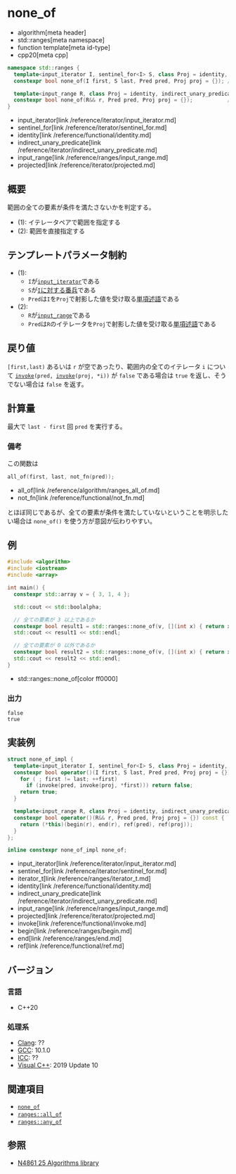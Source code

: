 # none_of
* algorithm[meta header]
* std::ranges[meta namespace]
* function template[meta id-type]
* cpp20[meta cpp]

```cpp
namespace std::ranges {
  template<input_iterator I, sentinel_for<I> S, class Proj = identity, indirect_unary_predicate<projected<I, Proj>> Pred>
  constexpr bool none_of(I first, S last, Pred pred, Proj proj = {}); // (1)

  template<input_range R, class Proj = identity, indirect_unary_predicate<projected<iterator_t<R>, Proj>> Pred>
  constexpr bool none_of(R&& r, Pred pred, Proj proj = {});           // (2)
}
```
* input_iterator[link /reference/iterator/input_iterator.md]
* sentinel_for[link /reference/iterator/sentinel_for.md]
* identity[link /reference/functional/identity.md]
* indirect_unary_predicate[link /reference/iterator/indirect_unary_predicate.md]
* input_range[link /reference/ranges/input_range.md]
* projected[link /reference/iterator/projected.md]

## 概要
範囲の全ての要素が条件を満たさないかを判定する。

* (1): イテレータペアで範囲を指定する
* (2): 範囲を直接指定する

## テンプレートパラメータ制約
- (1):
    - `I`が[`input_iterator`](/reference/iterator/input_iterator.md)である
    - `S`が[`I`に対する番兵](/reference/iterator/sentinel_for.md)である
    - `Pred`は`I`を`Proj`で射影した値を受け取る[単項述語](/reference/iterator/indirect_unary_predicate.md)である
- (2):
    - `R`が[`input_range`](/reference/ranges/input_range.md)である
    - `Pred`は`R`のイテレータを`Proj`で射影した値を受け取る[単項述語](/reference/iterator/indirect_unary_predicate.md)である

## 戻り値
`[first,last)` あるいは `r` が空であったり、範囲内の全てのイテレータ `i` について [`invoke`](/reference/functional/invoke.md)`(pred, `[`invoke`](/reference/functional/invoke.md)`(proj, *i))` が `false` である場合は `true` を返し、そうでない場合は `false` を返す。


## 計算量
最大で `last - first` 回 `pred` を実行する。


### 備考
この関数は

```cpp
all_of(first, last, not_fn(pred));
```
* all_of[link /reference/algorithm/ranges_all_of.md]
* not_fn[link /reference/functional/not_fn.md]

とほぼ同じであるが、全ての要素が条件を満たしていないということを明示したい場合は `none_of()` を使う方が意図が伝わりやすい。


## 例
```cpp example
#include <algorithm>
#include <iostream>
#include <array>

int main() {
  constexpr std::array v = { 3, 1, 4 };

  std::cout << std::boolalpha;

  // 全ての要素が 3 以上であるか
  constexpr bool result1 = std::ranges::none_of(v, [](int x) { return x < 3; });
  std::cout << result1 << std::endl;

  // 全ての要素が 0 以外であるか
  constexpr bool result2 = std::ranges::none_of(v, [](int x) { return x == 0; });
  std::cout << result2 << std::endl;
}
```
* std::ranges::none_of[color ff0000]

### 出力
```
false
true
```

## 実装例
```cpp
struct none_of_impl {
  template<input_iterator I, sentinel_for<I> S, class Proj = identity, indirect_unary_predicate<projected<I, Proj>> Pred>
  constexpr bool operator()(I first, S last, Pred pred, Proj proj = {}) const {
    for ( ; first != last; ++first)
      if (invoke(pred, invoke(proj, *first))) return false;
    return true;
  }

  template<input_range R, class Proj = identity, indirect_unary_predicate<projected<iterator_t<R>, Proj>> Pred>
  constexpr bool operator()(R&& r, Pred pred, Proj proj = {}) const {
    return (*this)(begin(r), end(r), ref(pred), ref(proj));
  }
};

inline constexpr none_of_impl none_of;
```
* input_iterator[link /reference/iterator/input_iterator.md]
* sentinel_for[link /reference/iterator/sentinel_for.md]
* iterator_t[link /reference/ranges/iterator_t.md]
* identity[link /reference/functional/identity.md]
* indirect_unary_predicate[link /reference/iterator/indirect_unary_predicate.md]
* input_range[link /reference/ranges/input_range.md]
* projected[link /reference/iterator/projected.md]
* invoke[link /reference/functional/invoke.md]
* begin[link /reference/ranges/begin.md]
* end[link /reference/ranges/end.md]
* ref[link /reference/functional/ref.md]

## バージョン
### 言語
- C++20

### 処理系
- [Clang](/implementation.md#clang): ??
- [GCC](/implementation.md#gcc): 10.1.0
- [ICC](/implementation.md#icc): ??
- [Visual C++](/implementation.md#visual_cpp): 2019 Update 10


## 関連項目
- [`none_of`](/reference/algorithm/none_of.md)
- [`ranges::all_of`](/reference/algorithm/ranges_all_of.md)
- [`ranges::any_of`](/reference/algorithm/ranges_any_of.md)


## 参照
- [N4861 25 Algorithms library](https://timsong-cpp.github.io/cppwp/n4861/algorithms)
